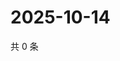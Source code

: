 # 2025-10-14

共 0 条

<!-- BEGIN ZHIHUQUESTIONS -->
<!-- 最后更新时间 Tue Oct 14 2025 15:12:34 GMT+0800 (China Standard Time) -->

<!-- END ZHIHUQUESTIONS -->
